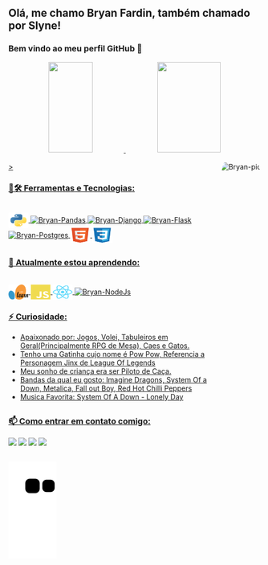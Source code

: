 ## Olá, me chamo Bryan Fardin, também chamado por Slyne! 
### Bem vindo ao meu perfil GitHub 👋

<div align="center">
  <a href="https://github.com/BryanFardin">
  <img height="180em" width="42%" src="https://github-readme-stats.vercel.app/api?username=BryanFardin&show_icons=true&theme=tokyonight&include_all_commits=true&count_private=true"/>
  <img height="180em" width="50%" src="https://github-readme-stats.vercel.app/api/top-langs/?username=BryanFardin&layout=compact&langs_count=7&theme=tokyonight"/>
</div>

<div style="display: inline_block"><br>>
  <img align="right" alt="Bryan-pic" height="590" style="border-radius:10%;" src="https://raw.githubusercontent.com/gist/BryanFardin/5163504be2b246fed9fc455d6a933782/raw/1c5db0dedaa3b3fd0e8e0ff05cccbddf76c3ece8/githubcard.svg">
</div>

### 🧰🛠 Ferramentas e Tecnologias:

<div style="display: inline_block"><br>
  <img align="center" alt="Bryan-Python" height="30" width="40" src="https://raw.githubusercontent.com/devicons/devicon/master/icons/python/python-original.svg">
  <img align="center" alt="Bryan-Pandas" height="30" width="40" src="https://cdn.jsdelivr.net/gh/devicons/devicon/icons/pandas/pandas-original.svg">
  <img align="center" alt="Bryan-Django" height="30" width="40" src="https://cdn.jsdelivr.net/gh/devicons/devicon/icons/django/django-plain.svg">
  <img align="center" alt="Bryan-Flask" height="30" width="40" src="https://cdn.jsdelivr.net/gh/devicons/devicon/icons/flask/flask-original.svg">
  <img align="center" alt="Bryan-Postgres" height="30" width="40" src="https://cdn.jsdelivr.net/gh/devicons/devicon/icons/postgresql/postgresql-original.svg">
  <img align="center" alt="Bryan-HTML" height="30" width="40" src="https://raw.githubusercontent.com/devicons/devicon/master/icons/html5/html5-original.svg">
  <img align="center" alt="Bryan-CSS" height="30" width="40" src="https://raw.githubusercontent.com/devicons/devicon/master/icons/css3/css3-original.svg">
  
</div>

##

### 🌱 Atualmente estou aprendendo:
<div style="display: inline_block"><br>
<img align="center" alt="Bryan-Scikit" height="30" width="40" src="https://github.com/scikit-learn/scikit-learn/blob/main/doc/logos/scikit-learn-logo-without-subtitle.svg">
<img align="center" alt="Bryan-Js" height="30" width="40" src="https://raw.githubusercontent.com/devicons/devicon/master/icons/javascript/javascript-plain.svg">
  <img align="center" alt="Bryan-React" height="30" width="40" src="https://raw.githubusercontent.com/devicons/devicon/master/icons/react/react-original.svg">
    <img align="center" alt="Bryan-NodeJs" height="30" width="40" src="https://cdn.jsdelivr.net/gh/devicons/devicon/icons/nodejs/nodejs-original.svg">
</div>

### ⚡ Curiosidade:
  - Apaixonado por: Jogos, Volei, Tabuleiros em Geral(Principalmente RPG de Mesa), Caes e Gatos.
  - Tenho uma Gatinha cujo nome é Pow Pow, Referencia a Personagem Jinx de League Of Legends
  - Meu sonho de criança era ser Piloto de Caça.
  - Bandas da qual eu gosto: Imagine Dragons, System Of a Down, Metalica, Fall out Boy, Red Hot Chilli Peppers
  - Musica Favorita: System Of A Down - Lonely Day
##

### 📫 Como entrar em contato comigo:
<div> 
  <a href="https://instagram.com/bryan.fardin" target="_blank"><img src="https://img.shields.io/badge/-Instagram-%23E4405F?style=for-the-badge&logo=instagram&logoColor=white" target="_blank"></a>
 <a href="https://twitter.com/bryanfardin" target="_blank"><img src="https://img.shields.io/badge/Twitter-7289DA?style=for-the-badge&logo=twitter&logoColor=white" target="_blank"></a> 
  <a href = "mailto:bryanfardin@gmail.com"><img src="https://img.shields.io/badge/-Gmail-%23333?style=for-the-badge&logo=gmail&logoColor=white" target="_blank"></a>
  <a href="https://www.linkedin.com/in/bryan-fardin-052523192" target="_blank"><img src="https://img.shields.io/badge/-LinkedIn-%230077B5?style=for-the-badge&logo=linkedin&logoColor=white" target="_blank"></a>
</div>

##

![Snake animation](https://github.com/BryanFardin/BryanFardin/blob/output/github-contribution-grid-snake.svg)

##
 

